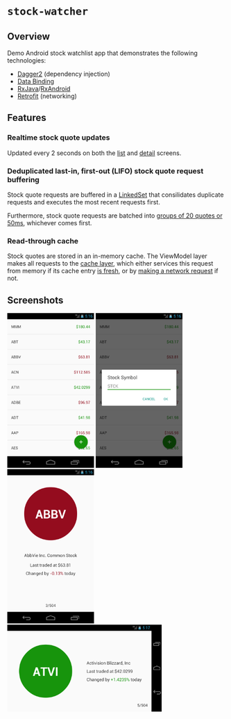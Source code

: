# `stock-watcher`

## Overview

Demo Android stock watchlist app that demonstrates the following technologies:

  * [Dagger2](http://google.github.io/dagger/) (dependency injection)
  * [Data Binding](https://developer.android.com/topic/libraries/data-binding/index.html)
  * [RxJava](https://github.com/ReactiveX/RxJava/wiki)/[RxAndroid](https://github.com/ReactiveX/RxAndroid/wiki)
  * [Retrofit](http://square.github.io/retrofit/) (networking)

## Features

### Realtime stock quote updates

Updated every 2 seconds on both the [list](https://github.com/cheneric/stock-watcher/blob/master/app-mvvm/src/main/java/cheneric/stockwatcher/viewmodel/StockQuoteListItemViewModel.java#L151) and [detail](https://github.com/cheneric/stock-watcher/blob/master/app-mvvm/src/main/java/cheneric/stockwatcher/viewmodel/StockQuoteDetailViewModel.java#L130) screens.

### Deduplicated last-in, first-out (LIFO) stock quote request buffering

Stock quote requests are buffered in a [LinkedSet](app-mvvm/src/main/java/cheneric/stockwatcher/util/LinkedSet.java) that consilidates duplicate requests and executes the most recent requests first.

Furthermore, stock quote requests are batched into [groups of 20 quotes or 50ms](app-mvvm/src/main/java/cheneric/stockwatcher/model/StockQuoteService.java#L58), whichever comes first.

### Read-through cache

Stock quotes are stored in an in-memory cache.  The ViewModel layer makes all requests to the [cache layer](app-mvvm/src/main/java/cheneric/stockwatcher/model/StockQuoteProvider.java#L32), which either services this request from memory if its cache entry [is fresh](app-mvvm/src/main/java/cheneric/stockwatcher/model/StockQuoteProvider.java#L70), or by [making a network request](app-mvvm/src/main/java/cheneric/stockwatcher/model/StockQuoteService.java#L39) if not.
  
## Screenshots

[<img src="./screenshots/stock_list.png" width="200px"/>](screenshots/stock_list.png)
[<img src="./screenshots/stock_add.png" width="200px"/>](screenshots/stock_add.png)
[<img src="./screenshots/stock_detail_portrait.png" width="200px"/>](screenshots/stock_detail_portrait.png)
[<img src="./screenshots/stock_detail_landscape.png" height="200px"/>](screenshots/stock_detail_landscape.png)

